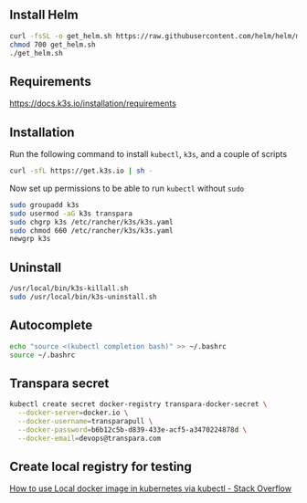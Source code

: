 ## Install Helm

```bash
curl -fsSL -o get_helm.sh https://raw.githubusercontent.com/helm/helm/main/scripts/get-helm-3
chmod 700 get_helm.sh
./get_helm.sh
```
## Requirements

https://docs.k3s.io/installation/requirements

## Installation

Run the following command to install `kubectl`, `k3s`, and a couple of scripts
```bash
curl -sfL https://get.k3s.io | sh -
```
Now set up permissions to be able to run `kubectl` without `sudo`
```bash
sudo groupadd k3s
sudo usermod -aG k3s transpara
sudo chgrp k3s /etc/rancher/k3s/k3s.yaml
sudo chmod 660 /etc/rancher/k3s/k3s.yaml
newgrp k3s
```


## Uninstall

```bash
/usr/local/bin/k3s-killall.sh
sudo /usr/local/bin/k3s-uninstall.sh
```

## Autocomplete

```bash
echo "source <(kubectl completion bash)" >> ~/.bashrc
source ~/.bashrc
```

## Transpara secret

```bash
kubectl create secret docker-registry transpara-docker-secret \
  --docker-server=docker.io \
  --docker-username=transparapull \
  --docker-password=b6b12c5b-d839-433e-acf5-a3470224878d \
  --docker-email=devops@transpara.com
```

## Create local registry for testing

[How to use Local docker image in kubernetes via kubectl - Stack Overflow](https://stackoverflow.com/questions/57167104/how-to-use-local-docker-image-in-kubernetes-via-kubectl)
